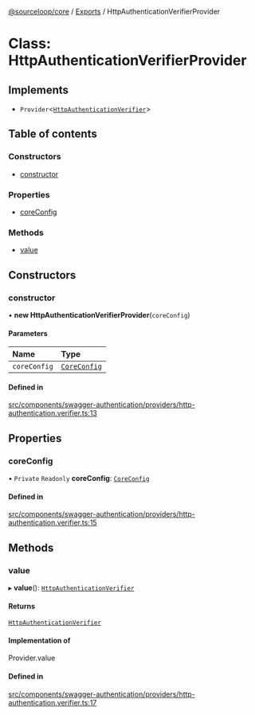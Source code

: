 [@sourceloop/core](../README.md) / [Exports](../modules.md) / HttpAuthenticationVerifierProvider

# Class: HttpAuthenticationVerifierProvider

## Implements

- `Provider`<[`HttpAuthenticationVerifier`](../modules.md#httpauthenticationverifier)\>

## Table of contents

### Constructors

- [constructor](HttpAuthenticationVerifierProvider.md#constructor)

### Properties

- [coreConfig](HttpAuthenticationVerifierProvider.md#coreconfig)

### Methods

- [value](HttpAuthenticationVerifierProvider.md#value)

## Constructors

### constructor

• **new HttpAuthenticationVerifierProvider**(`coreConfig`)

#### Parameters

| Name | Type |
| :------ | :------ |
| `coreConfig` | [`CoreConfig`](../interfaces/CoreConfig.md) |

#### Defined in

[src/components/swagger-authentication/providers/http-authentication.verifier.ts:13](https://github.com/sourcefuse/loopback4-microservice-catalog/blob/bc2553587/packages/core/src/components/swagger-authentication/providers/http-authentication.verifier.ts#L13)

## Properties

### coreConfig

• `Private` `Readonly` **coreConfig**: [`CoreConfig`](../interfaces/CoreConfig.md)

#### Defined in

[src/components/swagger-authentication/providers/http-authentication.verifier.ts:15](https://github.com/sourcefuse/loopback4-microservice-catalog/blob/bc2553587/packages/core/src/components/swagger-authentication/providers/http-authentication.verifier.ts#L15)

## Methods

### value

▸ **value**(): [`HttpAuthenticationVerifier`](../modules.md#httpauthenticationverifier)

#### Returns

[`HttpAuthenticationVerifier`](../modules.md#httpauthenticationverifier)

#### Implementation of

Provider.value

#### Defined in

[src/components/swagger-authentication/providers/http-authentication.verifier.ts:17](https://github.com/sourcefuse/loopback4-microservice-catalog/blob/bc2553587/packages/core/src/components/swagger-authentication/providers/http-authentication.verifier.ts#L17)
